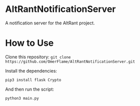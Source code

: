 # AltRantNotificationServer
A notification server for the AltRant project.
# How to Use
Clone this repository: `git clone https://github.com/OmerFlame/AltRantNotificationServer.git`

Install the dependencies:

`pip3 install flask Crypto` 

And then run the script:

`python3 main.py`
